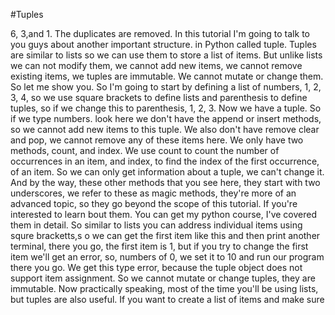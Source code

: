 #Tuples

6, 3,and 1. 
The duplicates are removed.
In this tutorial I'm going to talk to you guys about another important structure.
in Python called tuple. 
Tuples are similar to lists so we can use them to store a list of items. 
But unlike lists we can not modify them, we cannot add new items, we cannot remove existing items, we tuples are immutable. 
We cannot mutate or change them. 
So let me show you. 
So I'm going to start by defining a list of numbers, 1, 2, 3, 4, so we use square brackets to define lists and parenthesis to define tuples, so if we change this to parenthesis, 1, 2, 3. 
Now we have a tuple. 
So if we type numbers.
look here we don't have the append or insert methods, so we cannot add new items to this tuple.
We also don't have remove clear and pop, we cannot remove any of these items here. 
We only have two methods, count, and index. 
We use count to count the number of occurrences in an item, and index, to find the index of the first occurrence, of an item. 
So we can only get information about a tuple, we can't change it.
And by the way, these other methods that you see here, they start with two underscores, we refer to these as magic methods, they're more of an advanced topic, so they go beyond the scope of this tutorial. 
If you're interested to learn bout them. 
You can get my python course, I've covered them in detail.
So similar to lists you can address individual items using squre bracketts,s o we can get the first item like this and then print another terminal, there you go, the first item is 1, but if you try to change the first item we'll get an error, so, numbers of 0, we set it to 10 and run our program there you go. 
We get this type error, because the tuple object does not support item assignment. 
So we cannot mutate or change tuples, they are immutable. 
Now practically speaking, most of the time you'll be using lists, but tuples are also useful. 
If you want to create a list of items and make sure
